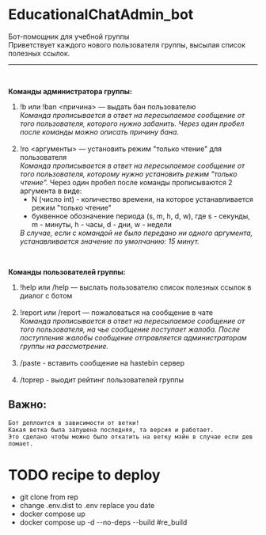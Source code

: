 # EducationalChatAdmin_bot

Бот-помощник для учебной группы<br>
Приветствует каждого нового пользователя группы, высылая список полезных ссылок.

<hr><br>

<b>Команды администратора группы:</b><br>

<ol>
    <li>
    !b или !ban <причина> — выдать бан пользователю<br>
    <i>Команда прописывается в ответ на пересылаемое сообщение от того пользователя, которого нужно забанить. 
    Через один пробел после команды можно описать причину бана.</i>
    </li>
    <br>
    <li>
    !ro <аргументы> — установить режим "только чтение" для пользователя<br>
    <i>Команда прописывается в ответ на пересылаемое сообщение от того пользователя, которому нужно установить режим "только чтение".</i>
    Через один пробел после команды прописываются 2 аргумента в виде:
        <ul type="disc">
        <li>
        N (число int) - количество времени, на которое устанавливается режим "только чтение"
        </li>
        <li>
        буквенное обозначение периода (s, m, h, d, w), где s - секунды, m - минуты, h - часы, d - дни, w - недели
        </li>
        </ul>
    <i>В случае, если с командой не было передано ни одного аргумента, устанавливается значение по умолчанию: 15 минут.</i>
    </li>
</ol>
<br>

<b>Команды пользователей группы:</b>

<ol>
    <li>
    !help или /help — выслать пользователю список полезных ссылок в диалог с ботом
    </li>
    <br>
    <li>
    !report или /report — пожаловаться на сообщение в чате<br>
    <i>Команда прописывается в ответ на пересылаемое сообщение от того пользователя, на чье сообщение поступает жалоба.
    После поступления жалобы сообщение отправляется администраторам группы на рассмотрение.</i>
    </li>
    <br>
    <li>
    /paste - вставить сообщение на hastebin сервер
    </li>
    <br>
    <li>
    /toprep - выодит рейтинг пользователей группы
    </li>
</ol>

## Важно:

`Бот деплоится в зависимости от ветки!`<br>
`Какая ветка была запушена последняя, та версия и работает.`<br> 
`Это сделано чтобы можно было откатить на ветку мэйн в случае если дев ломает.`<br>

# TODO recipe to deploy

- git clone from rep
- change .env.dist to .env replace you date
- docker compose up
- docker compose up -d --no-deps --build #re_build
